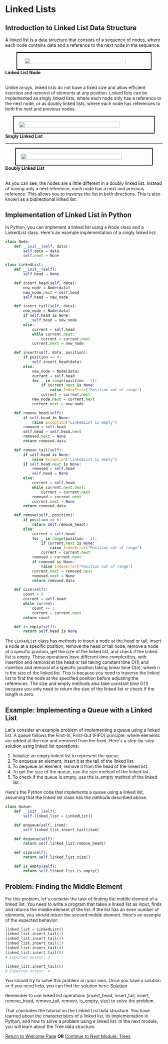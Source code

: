 # Linked Lists

## Introduction to Linked List Data Structure

A linked list is a data structure that consists of a sequence of nodes, where each node contains data and a reference to the next node in the sequence.

<picture style="width: 100%; display: flex; justify-content: center;">
    <img src="images/linked-list-node-diagram.jpg" style="border:2px black solid; padding: 1rem 0rem 1rem 1.5rem; width: 80%;">
</picture>
<label><strong>Linked List Node</strong></label>
<br /><br />

Unlike arrays, linked lists do not have a fixed size and allow efficient insertion and removal of elements at any position. Linked lists can be implemented as singly linked lists, where each node only has a reference to the next node, or as doubly linked lists, where each node has references to both the next and previous nodes.

<picture style="width: 100%; display: flex; justify-content: center;">
    <img src="images/linked-list-diagram.jpg" style="border:2px black solid; padding: 1rem 1.75rem 1rem 1rem; width: 80%;">
</picture>
<label><strong>Singly Linked List</strong></label>
<hr />
<picture style="width: 100%; display: flex; justify-content: center;">
    <img src="images/doubly-linked-list-diagram.jpg" style="border:2px black solid; padding: 1rem 1rem 1rem 1rem; width: 80%;">
</picture>
<label><strong>Doubly Linked List</strong></label>
<br /><br />

As you can see, the nodes are a little different in a doubly linked list. Instead of having only a next reference, each node has a next and previous reference. This allows you to traverse the list in both directions. This is also known as a bidirectional linked list.

## Implementation of Linked List in Python

In Python, you can implement a linked list using a Node class and a LinkedList class. Here's an example implementation of a singly linked list:

```python
class Node:
    def __init__(self, data):
        self.data = data
        self.next = None

class LinkedList:
    def __init__(self):
        self.head = None

    def insert_head(self, data):
        new_node = Node(data)
        new_node.next = self.head
        self.head = new_node

    def insert_tail(self, data):
        new_node = Node(data)
        if self.head is None:
            self.head = new_node
        else:
            current = self.head
            while current.next:
                current = current.next
            current.next = new_node

    def insert(self, data, position):
        if position == 0:
            self.insert_head(data)
        else:
            new_node = Node(data)
            current = self.head
            for _ in range(position - 1):
                if current.next is None:
                    raise IndexError("Position out of range")
                current = current.next
            new_node.next = current.next
            current.next = new_node

    def remove_head(self):
        if self.head is None:
            raise Exception("LinkedList is empty")
        removed = self.head
        self.head = self.head.next
        removed.next = None
        return removed.data

    def remove_tail(self):
        if self.head is None:
            raise Exception("LinkedList is empty")
        if self.head.next is None:
            removed = self.head
            self.head = None
        else:
            current = self.head
            while current.next.next:
                current = current.next
            removed = current.next
            current.next = None
        return removed.data

    def remove(self, position):
        if position == 0:
            return self.remove_head()
        else:
            current = self.head
            for _ in range(position - 1):
                if current.next is None:
                    raise IndexError("Position out of range")
                current = current.next
            removed = current.next
            if removed is None:
                raise IndexError("Position out of range")
            current.next = removed.next
            removed.next = None
            return removed.data

    def size(self):
        count = 0
        current = self.head
        while current:
            count += 1
            current = current.next
        return count

    def is_empty(self):
        return self.head is None
```

The `LinkedList` class has methods to insert a node at the head or tail, insert a node at a specific position, remove the head or tail node, remove a node at a specific position, get the size of the linked list, and check if the linked list is empty. These operations have different time complexities, with insertion and removal at the head or tail taking constant time O(1) and insertion and removal at a specific position taking linear time O(n), where n is the size of the linked list. This is because you need to traverse the linked list to find the node at the specified position before adjusting the references. The size and empty methods also take constant time O(1) because you only need to return the size of the linked list or check if the length is zero.

## Example: Implementing a Queue with a Linked List

Let's consider an example problem of implementing a queue using a linked list. A queue follows the First-In, First-Out (FIFO) principle, where elements are added at the rear and removed from the front. Here's a step-by-step solution using linked list operations:

1. Initialize an empty linked list to represent the queue.
2. To enqueue an element, insert it at the tail of the linked list.
3. To dequeue an element, remove it from the head of the linked list.
4. To get the size of the queue, use the size method of the linked list.
5. To check if the queue is empty, use the is_empty method of the linked list.

Here's the Python code that implements a queue using a linked list, assuming that the linked list class has the methods described above:

```python
class Queue:
    def __init__(self):
        self.linked_list = LinkedList()

    def enqueue(self, item):
        self.linked_list.insert_tail(item)

    def dequeue(self):
        return self.linked_list.remove_head()

    def size(self):
        return self.linked_list.size()

    def is_empty(self):
        return self.linked_list.is_empty()

```

## Problem: Finding the Middle Element

For this problem, let's consider the task of finding the middle element of a linked list. You need to write a program that takes a linked list as input, finds and returns the middle element of the list. If the list has an even number of elements, you should return the second middle element. Here's an example of the expected behavior:

```python
linked_list = LinkedList()
linked_list.insert_tail(1)
linked_list.insert_tail(2)
linked_list.insert_tail(3)
linked_list.insert_tail(4)
linked_list.insert_tail(5)
# Expected output: 3

linked_list.insert_tail(6)
# Expected output: 4
```

You should try to solve this problem on your own. Once you have a solution or if you need help, you can find the solution here: [Solution](./python%20files/linked-list-solution.py)

Remember to use linked list operations (insert_head, insert_tail, insert, remove_head, remove_tail, remove, is_empty, size) to solve the problem.

That concludes the tutorial on the Linked List data structure. You have learned about the characteristics of a linked list, its implementation in Python, and how to solve a problem using a linked list. In the next module, you will learn about the Tree data structure.

[Return to Welcome Page](./0-welcome.md)
<strong>OR</strong>
[Continue to Next Module: Trees](./3-tree.md)
